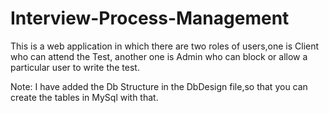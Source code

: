 # Interview-Process-Management
This is a web application in which there are two roles of users,one is Client who can attend the Test, another one is Admin who can block or allow a particular user to write the test.

Note:
   I have added the Db Structure in the DbDesign file,so that you can create the tables in MySql with that.
